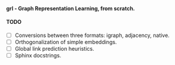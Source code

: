 #### grl - Graph Representation Learning, from scratch.

#### TODO
- [ ] Conversions between three formats: igraph, adjacency, native.
- [ ] Orthogonalization of simple embeddings. 
- [ ] Global link prediction heuristics. 
- [ ] Sphinx docstrings.  
